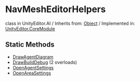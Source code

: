 # NavMeshEditorHelpers
class in UnityEditor.AI
 / Inherits from: <a href="https://docs.unity3d.com/6000.0/Documentation/ScriptReference/Object.html" target="_blank">Object</a> / Implemented in: <a href="https://docs.unity3d.com/6000.0/Documentation/ScriptReference/UnityEditor.CoreModule.html" target="_blank">UnityEditor.CoreModule</a>
## Static Methods
- <a href="https://docs.unity3d.com/6000.0/Documentation/ScriptReference/NavMeshEditorHelpers.DrawAgentDiagram.html" target="_blank">DrawAgentDiagram</a>
- <a href="https://docs.unity3d.com/6000.0/Documentation/ScriptReference/NavMeshEditorHelpers.DrawBuildDebug.html" target="_blank">DrawBuildDebug</a> (2 overloads)
- <a href="https://docs.unity3d.com/6000.0/Documentation/ScriptReference/NavMeshEditorHelpers.OpenAgentSettings.html" target="_blank">OpenAgentSettings</a>
- <a href="https://docs.unity3d.com/6000.0/Documentation/ScriptReference/NavMeshEditorHelpers.OpenAreaSettings.html" target="_blank">OpenAreaSettings</a>
